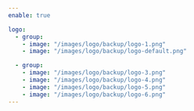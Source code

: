 ```yaml
---
enable: true

logo:
  - group:  
    - image: "/images/logo/backup/logo-1.png"
    - image: "/images/logo/backup/logo-default.png"

  - group:
    - image: "/images/logo/backup/logo-3.png"
    - image: "/images/logo/backup/logo-4.png"
    - image: "/images/logo/backup/logo-5.png"
    - image: "/images/logo/backup/logo-6.png"
---
```

